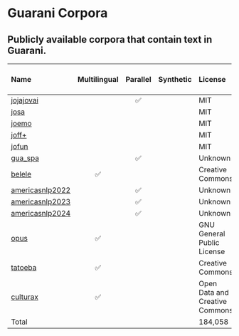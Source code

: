 # Guarani Corpora 

Publicly available corpora that contain text in Guarani. 
---

|Name|Multilingual|Parallel|Synthetic|License|Docs in Gn|Total Words|Total Chars|Avg. Words/Doc|Avg. Chars/Doc|Avg. Prop. of Gn| 
|:---|:---:|:---:|:---:|:---|---:|---:|---:|---:|---:|---:| 
|[jojajovai](https://github.com/pln-fing-udelar/jojajovai)| |:white_check_mark:| |MIT|30,855|456,446|3,517,466|14.793|114.000|0.960| 
|[josa](https://huggingface.co/datasets/mmaguero/gn-jopara-sentiment-analysis)| | | |MIT|3,491|47,305|388,330|13.551|111.237|0.814| 
|[joemo](https://huggingface.co/datasets/mmaguero/gn-emotion-recognition)| | | |MIT|1,571|10,693|78,034|6.806|49.672|0.770| 
|[joff+](https://huggingface.co/datasets/mmaguero/gn-offensive-language-identification)| | | |MIT|2,170|15,016|110,058|6.920|50.718|0.784| 
|[jofun](https://huggingface.co/datasets/mmaguero/gn-humor-detection)| | | |MIT|1,842|12,958|95,196|7.035|51.681|0.791| 
|[gua_spa](https://github.com/pln-fing-udelar/gua-spa-2023)| |:white_check_mark:| |Unknown|1,500|23,855|150,185|15.903|100.123|0.729| 
|[belele](https://huggingface.co/datasets/facebook/2M-Belebele)|:white_check_mark:| | |Creative Commons|1,800|65,713|503,106|36.507|279.503|0.996| 
|[americasnlp2022](https://github.com/AmericasNLP/americasnlp2022)| |:white_check_mark:| |Unknown|386|1,666|11,941|4.316|30.935|0.916| 
|[americasnlp2023](https://github.com/AmericasNLP/americasnlp2023)| |:white_check_mark:| |Unknown|27,027|413,175|3,161,598|15.287|116.979|0.979| 
|[americasnlp2024](https://github.com/AmericasNLP/americasnlp2024)| |:white_check_mark:| |Unknown|109,719|1,446,800|11,053,563|13.186|100.744|0.950| 
|[opus](https://opus.nlpl.eu/GNOME/es&gn/v1/GNOME)|:white_check_mark:| | |GNU General Public License|267|627|4,388|2.348|16.434|0.340| 
|[tatoeba](https://tatoeba.org/en/downloads)|:white_check_mark:| | |Creative Commons|3,367|13,269|95,040|3.941|28.227|0.939| 
|[culturax](https://huggingface.co/datasets/uonlp/CulturaX)|:white_check_mark:| | |Open Data and Creative Commons|63|2,333|17,437|37.032|276.778|0.998| 
| Total |  |  |  | 184,058 | 2,509,856 | 19,186,342 |  |  |  | 
